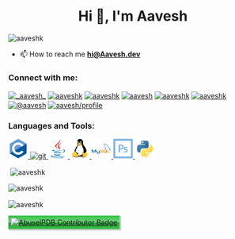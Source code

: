 <h1 align="center">Hi 👋, I'm Aavesh</h1>
<p align="left"> <img src="https://komarev.com/ghpvc/?username=aaveshk&label=Profile%20views&color=0e75b6&style=flat" alt="aaveshk" /> </p>

- 📫 How to reach me **hi@Aavesh.dev**

<h3 align="left">Connect with me:</h3>
<p align="left">
<a href="https://twitter.com/AaveshKS" target="blank"><img align="center" src="https://raw.githubusercontent.com/rahuldkjain/github-profile-readme-generator/master/src/images/icons/Social/twitter.svg" alt="_aavesh_" height="30" width="40" /></a>
<a href="https://linkedin.com/in/aaveshk" target="blank"><img align="center" src="https://raw.githubusercontent.com/rahuldkjain/github-profile-readme-generator/master/src/images/icons/Social/linked-in-alt.svg" alt="aaveshk" height="30" width="40" /></a>
<a href="https://www.codechef.com/users/aaveshk" target="blank"><img align="center" src="https://cdn.jsdelivr.net/npm/simple-icons@3.1.0/icons/codechef.svg" alt="aaveshk" height="30" width="40" /></a>
<a href="https://www.hackerrank.com/aavesh" target="blank"><img align="center" src="https://raw.githubusercontent.com/rahuldkjain/github-profile-readme-generator/master/src/images/icons/Social/hackerrank.svg" alt="aavesh" height="30" width="40" /></a>
<a href="https://codeforces.com/profile/aaveshk" target="blank"><img align="center" src="https://cdn.jsdelivr.net/npm/simple-icons@3.0.1/icons/codeforces.svg" alt="aaveshk" height="30" width="40" /></a>
<a href="https://www.leetcode.com/aaveshk" target="blank"><img align="center" src="https://raw.githubusercontent.com/rahuldkjain/github-profile-readme-generator/master/src/images/icons/Social/leet-code.svg" alt="aaveshk" height="30" width="40" /></a>
<a href="https://www.hackerearth.com/@aavesh" target="blank"><img align="center" src="https://raw.githubusercontent.com/rahuldkjain/github-profile-readme-generator/master/src/images/icons/Social/hackerearth.svg" alt="@aavesh" height="30" width="40" /></a>
<a href="https://auth.geeksforgeeks.org/user/aavesh/profile" target="blank"><img align="center" src="https://raw.githubusercontent.com/rahuldkjain/github-profile-readme-generator/master/src/images/icons/Social/geeks-for-geeks.svg" alt="aavesh/profile" height="30" width="40" /></a>
</p>

<h3 align="left">Languages and Tools:</h3>
<p align="left"> <a href="https://www.cprogramming.com/" target="_blank"> <img src="https://raw.githubusercontent.com/devicons/devicon/master/icons/c/c-original.svg" alt="c" width="40" height="40"/> </a> <a href="https://git-scm.com/" target="_blank"> <img src="https://www.vectorlogo.zone/logos/git-scm/git-scm-icon.svg" alt="git" width="40" height="40"/> </a> <a href="https://www.java.com" target="_blank"> <img src="https://raw.githubusercontent.com/devicons/devicon/master/icons/java/java-original.svg" alt="java" width="40" height="40"/> </a> <a href="https://www.linux.org/" target="_blank"> <img src="https://raw.githubusercontent.com/devicons/devicon/master/icons/linux/linux-original.svg" alt="linux" width="40" height="40"/> </a> <a href="https://www.mysql.com/" target="_blank"> <img src="https://raw.githubusercontent.com/devicons/devicon/master/icons/mysql/mysql-original-wordmark.svg" alt="mysql" width="40" height="40"/> </a> <a href="https://www.photoshop.com/en" target="_blank"> <img src="https://raw.githubusercontent.com/devicons/devicon/master/icons/photoshop/photoshop-line.svg" alt="photoshop" width="40" height="40"/> </a> <a href="https://www.python.org" target="_blank"> <img src="https://raw.githubusercontent.com/devicons/devicon/master/icons/python/python-original.svg" alt="python" width="40" height="40"/> </a> </p>



<p>&nbsp;<img align="center" src="https://github-readme-stats.vercel.app/api?username=aaveshk&show_icons=true&locale=en" alt="aaveshk" /></p>

<p><img align="center" src="https://github-readme-streak-stats.herokuapp.com/?user=aaveshk&" alt="aaveshk" /></p>

<p><img align="center" src="https://leetcode.card.workers.dev/?username=Aaveshk&theme=auto" alt="aaveshk" /></p>

<a href="https://www.abuseipdb.com/user/87402" title="AbuseIPDB is an IP address blacklist for webmasters and sysadmins to report IP addresses engaging in abusive behavior on their networks">
	<img src="https://www.abuseipdb.com/contributor/87402.svg" alt="AbuseIPDB Contributor Badge" style="width: 206px;background: #35c246 linear-gradient(rgba(255,255,255,0), rgba(255,255,255,.3) 50%, rgba(0,0,0,.2) 51%, rgba(0,0,0,0));padding: 5px;box-shadow: 2px 2px 1px 1px rgba(0, 0, 0, .2);">
</a>
